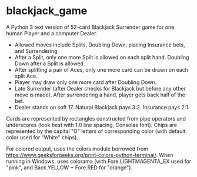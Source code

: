 # blackjack_game

A Python 3 text version of 52-card Blackjack Surrender game for one human Player and a computer Dealer.

* Allowed moves include Splits, Doubling Down, placing Insurance bets, and Surrendering.
* After a Split, only one more Split is allowed on each split hand. Doubling Down after a Split is allowed.
* After splitting a pair of Aces, only one more card can be drawn on each split Ace. 
* Player may draw only one more card after Doubling Down.
* Late Surrender (after Dealer checks for Blackjack but before any other move is made). After surrendering a hand, player gets back half of the bet.
* Dealer stands on soft 17. Natural Blackjack pays 3:2. Insurance pays 2:1.

Cards are represented by rectangles constructed from pipe operators and underscores (look best with 1.0 line spacing, Consolas font).
Chips are represented by the capital "O" letters of corresponding color (with default color used for "White" chips).

For colored output, uses the colors module borrowed from https://www.geeksforgeeks.org/print-colors-python-terminal/.
When running in Windows, uses colorama (with Fore.LIGHTMAGENTA_EX used for "pink", and Back.YELLOW + Fore.RED for "orange").

